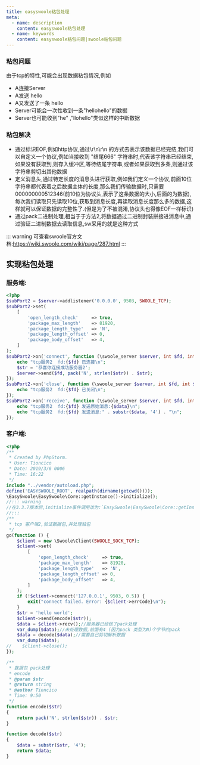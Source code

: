 ```yaml
---
title: easyswoole粘包处理
meta:
  - name: description
    content: easyswoole粘包处理
  - name: keywords
    content: easyswoole粘包问题|swoole粘包问题
---
```

### 粘包问题
由于tcp的特性,可能会出现数据粘包情况,例如   
* A连接Server
* A发送 hello 
* A又发送了一条 hello
* Server可能会一次性收到一条"hellohello"的数据
* Server也可能收到"he" ,"llohello"类似这样的中断数据

### 粘包解决
* 通过标识EOF,例如http协议,通过\r\n\r\n 的方式去表示该数据已经完结,我们可以自定义一个协议,例如当接收到 "结尾666" 字符串时,代表该字符串已经结束,如果没有获取到,则存入缓冲区,等待结尾字符串,或者如果获取到多条,则通过该字符串剪切出其他数据
* 定义消息头,通过特定长度的消息头进行获取,例如我们定义一个协议,前面10位字符串都代表着之后数据主体的长度,那么我们传输数据时,只需要000000000512346(前10位为协议头,表示了这条数据的大小,后面的为数据),每次我们读取只先读取10位,获取到消息长度,再读取消息长度那么多的数据,这样就可以保证数据的完整性了.(但是为了不被混淆,协议头也得像EOF一样标识)
* 通过pack二进制处理,相当于于方法2,将数据通过二进制封装拼接进消息中,通过验证二进制数据去读取信息,sw采用的就是这种方式


::: warning 
可查看swoole官方文档:https://wiki.swoole.com/wiki/page/287.html
:::

## 实现粘包处理  

### 服务端:

````php
<?php
$subPort2 = $server->addlistener('0.0.0.0', 9503, SWOOLE_TCP);
$subPort2->set(
    [
        'open_length_check'     => true,
        'package_max_length'    => 81920,
        'package_length_type'   => 'N',
        'package_length_offset' => 0,
        'package_body_offset'   => 4,
    ]
);
$subPort2->on('connect', function (\swoole_server $server, int $fd, int $reactor_id) {
    echo "tcp服务2  fd:{$fd} 已连接\n";
    $str = '恭喜你连接成功服务器2';
    $server->send($fd, pack('N', strlen($str)) . $str);
});
$subPort2->on('close', function (\swoole_server $server, int $fd, int $reactor_id) {
    echo "tcp服务2  fd:{$fd} 已关闭\n";
});
$subPort2->on('receive', function (\swoole_server $server, int $fd, int $reactor_id, string $data) {
    echo "tcp服务2  fd:{$fd} 发送原始消息:{$data}\n";
    echo "tcp服务2  fd:{$fd} 发送消息:" . substr($data, '4') . "\n";
});
````

### 客户端:

````php
<?php
/**
 * Created by PhpStorm.
 * User: Tioncico
 * Date: 2019/3/6 0006
 * Time: 16:22
 */
include "../vendor/autoload.php";
define('EASYSWOOLE_ROOT', realpath(dirname(getcwd())));
\EasySwoole\EasySwoole\Core::getInstance()->initialize();
//::: warning 
//在3.3.7版本后,initialize事件调用改为:`EasySwoole\EasySwoole\Core::getInstance()->initialize()->globalInitialize();`
//:::
/**
 * tcp 客户端2,验证数据包,并处理粘包
 */
go(function () {
    $client = new \Swoole\Client(SWOOLE_SOCK_TCP);
    $client->set(
        [
            'open_length_check'     => true,
            'package_max_length'    => 81920,
            'package_length_type'   => 'N',
            'package_length_offset' => 0,
            'package_body_offset'   => 4,
        ]
    );
    if (!$client->connect('127.0.0.1', 9503, 0.5)) {
        exit("connect failed. Error: {$client->errCode}\n");
    }
    $str = 'hello world';
    $client->send(encode($str));
    $data = $client->recv();//服务器已经做了pack处理
    var_dump($data);//未处理数据,前面有4 (因为pack 类型为N)个字节的pack
    $data = decode($data);//需要自己剪切解析数据
    var_dump($data);
//    $client->close();
});

/**
 * 数据包 pack处理
 * encode
 * @param $str
 * @return string
 * @author Tioncico
 * Time: 9:50
 */
function encode($str)
{
    return pack('N', strlen($str)) . $str;
}

function decode($str)
{
    $data = substr($str, '4');
    return $data;
}
````
